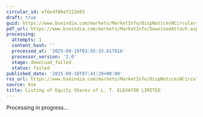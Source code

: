 ```yaml
---
circular_id: ef6e4f06af222e03
draft: true
guid: https://www.bseindia.com/markets/MarketInfo/DispNoticesNCirculars.aspx?Noticeid={C327A021-C727-4203-AC86-75CAE0CB47BF}&noticeno=20250918-5&dt=09/18/2025&icount=5&totcount=63&flag=0
pdf_url: https://www.bseindia.com/markets/MarketInfo/DownloadAttach.aspx?id=20250918-5&attachedId=
processing:
  attempts: 1
  content_hash: ''
  processed_at: '2025-09-19T03:55:33.617816'
  processor_version: '2.0'
  stage: download_failed
  status: failed
published_date: '2025-09-18T07:41:29+00:00'
rss_url: https://www.bseindia.com/markets/MarketInfo/DispNoticesNCirculars.aspx?Noticeid={C327A021-C727-4203-AC86-75CAE0CB47BF}&noticeno=20250918-5&dt=09/18/2025&icount=5&totcount=63&flag=0
source: bse
title: Listing of Equity Shares of L. T. ELEVATOR LIMITED
---
```


Processing in progress...